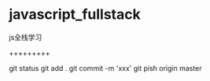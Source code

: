 # javascript_fullstack
js全栈学习

+++++++++

git status
git add .
git commit -m 'xxx'
git pish origin master